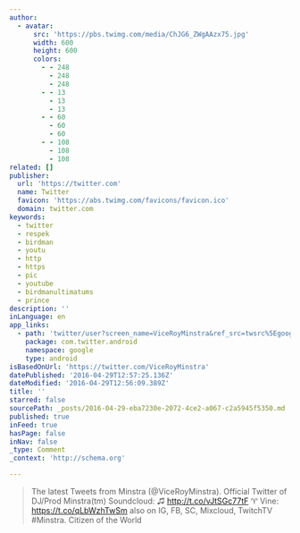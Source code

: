 ```yaml
---
author:
  - avatar:
      src: 'https://pbs.twimg.com/media/ChJG6_ZWgAAzx75.jpg'
      width: 600
      height: 600
      colors:
        - - 248
          - 248
          - 248
        - - 13
          - 13
          - 13
        - - 60
          - 60
          - 60
        - - 108
          - 108
          - 108
related: []
publisher:
  url: 'https://twitter.com'
  name: Twitter
  favicon: 'https://abs.twimg.com/favicons/favicon.ico'
  domain: twitter.com
keywords:
  - twitter
  - respek
  - birdman
  - youtu
  - http
  - https
  - pic
  - youtube
  - birdmanultimatums
  - prince
description: ''
inLanguage: en
app_links:
  - path: 'twitter/user?screen_name=ViceRoyMinstra&ref_src=twsrc%5Egoogle%7Ctwcamp%5Eandroidseo%7Ctwgr%5Eprofile'
    package: com.twitter.android
    namespace: google
    type: android
isBasedOnUrl: 'https://twitter.com/ViceRoyMinstra'
datePublished: '2016-04-29T12:57:25.136Z'
dateModified: '2016-04-29T12:56:09.389Z'
title: ''
starred: false
sourcePath: _posts/2016-04-29-eba7230e-2072-4ce2-a067-c2a5945f5350.md
published: true
inFeed: true
hasPage: false
inNav: false
_type: Comment
_context: 'http://schema.org'

---
```

> The latest Tweets from Minstra (@ViceRoyMinstra). Official Twitter of DJ/Prod Minstra(tm) Soundcloud: ♫ http://t.co/vJtSGc77tF ♈ Vine: https://t.co/qLbWzhTwSm also on IG, FB, SC, Mixcloud, TwitchTV \#Minstra. Citizen of the World